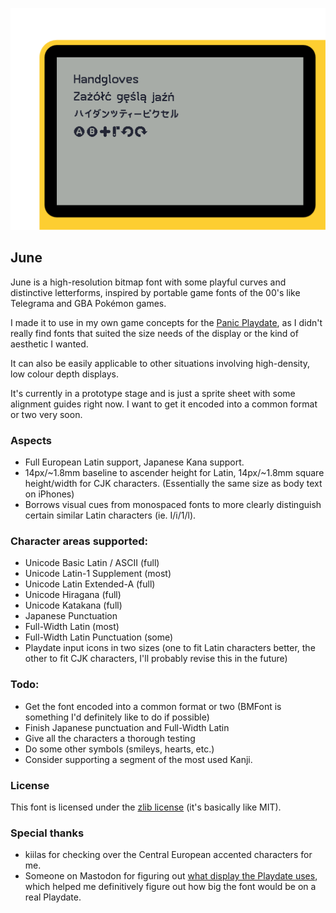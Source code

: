 ![](preview.png)

## June

June is a high-resolution bitmap font with some playful curves and distinctive letterforms, inspired by portable game fonts of the 00's like Telegrama and GBA Pokémon games.

I made it to use in my own game concepts for the [Panic Playdate](https://play.date), as I didn't really find fonts that suited the size needs of the display or the kind of aesthetic I wanted. 

It can also be easily applicable to other situations involving high-density, low colour depth displays.

It's currently in a prototype stage and is just a sprite sheet with some alignment guides right now. I want to get it encoded into a common format or two very soon.


### Aspects

- Full European Latin support, Japanese Kana support.
- 14px/~1.8mm baseline to ascender height for Latin, 14px/~1.8mm square height/width for CJK characters. (Essentially the same size as body text on iPhones)
- Borrows visual cues from  monospaced fonts to more clearly distinguish certain similar Latin characters (ie. I/i/1/l).


### Character areas supported:

- Unicode Basic Latin / ASCII (full)
- Unicode Latin-1 Supplement (most)
- Unicode Latin Extended-A (full)
- Unicode Hiragana (full)
- Unicode Katakana (full)
- Japanese Punctuation
- Full-Width Latin (most)
- Full-Width Latin Punctuation (some)
- Playdate input icons in two sizes (one to fit Latin characters better, the other to fit CJK characters, I'll probably revise this in the future)


### Todo:

- Get the font encoded into a common format or two (BMFont is something I'd definitely like to do if possible)
- Finish Japanese punctuation and Full-Width Latin
- Give all the characters a thorough testing
- Do some other symbols (smileys, hearts, etc.)
- Consider supporting a segment of the most used Kanji.


### License

This font is licensed under the [zlib license](license.txt) (it's basically like MIT).



### Special thanks

- kiilas for checking over the Central European accented characters for me.
- Someone on Mastodon for figuring out [what display the Playdate uses](https://www.sharpsma.com/products?sharpCategory=Memory%2520LCD&p_p_parallel=0&sharpProductRecordId=1504552), which helped me definitively figure out how big the font would be on a real Playdate.
